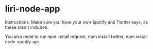 # liri-node-app

Instructions:
Make sure you have your own Spotify and Twitter keys, as these aren't included.

You also need to run npm install request, npm install twitter, npm install node-spotify-api.